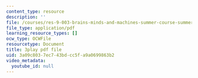 ```yaml
---
content_type: resource
description: ''
file: /courses/res-9-003-brains-minds-and-machines-summer-course-summer-2015/3a09c8037ec743bdcc5fa9a0699863b2_FRoD9TOJxso.pdf
file_type: application/pdf
learning_resource_types: []
ocw_type: OCWFile
resourcetype: Document
title: 3play pdf file
uid: 3a09c803-7ec7-43bd-cc5f-a9a0699863b2
video_metadata:
  youtube_id: null
---
```


